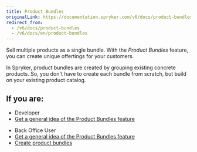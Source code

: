 ```yaml
---
title: Product Bundles
originalLink: https://documentation.spryker.com/v6/docs/product-bundles
redirect_from:
  - /v6/docs/product-bundles
  - /v6/docs/en/product-bundles
---
```


Sell multiple products as a single bundle. With the *Product Bundles* feature, you can create unique offertings for your customers. 

In Spryker, product bundles are created by grouping existing concrete products. So, you don't have to create each bundle from scratch, but build on your existing product catalog. 

## If you are:

<div class="mr-container">
    <div class="mr-list-container">
        <!-- col1 -->
        <div class="mr-col">
            <ul class="mr-list mr-list-green">
                <li class="mr-title">Developer</li>
                <li><a href="https://documentation.spryker.com/docs/product-bundles-feature-overview" class="mr-link">Get a general idea of the Product Bundles feature</a></li>
            </ul>
        </div>
        <!-- col2 -->
        <div class="mr-col">
            <ul class="mr-list mr-list-blue">
                <li class="mr-title"> Back Office User</li>
                <li><a href="https://documentation.spryker.com/docs/product-bundles-feature-overview" class="mr-link">Get a general idea of the Product Bundles feature</a></li>
                <li><a href="https://documentation.spryker.com/docs/creating-product-bundles" class="mr-link">Create product bundles</a></li>
            </ul>
        </div>
    </div>
</div>
